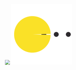 
<div align="center">
  <img src="https://media.giphy.com/media/MeJgB3yMMwIaHmKD4z/giphy.gif" width="30%"> 
  
  
  <img src="https://raw.githubusercontent.com/Aniket965/Aniket965/master/pacman.svg?sanitize=true" width="200" height="200">
  <br><br>
</div>

